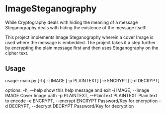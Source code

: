 # ImageSteganography

While Cryptography deals with hiding the meaning of a message
Steganography deals with hiding the existence of the message itself!

This project implements Image Steganography wherein a cover Image is used where the message is embedded.
The project takes it a step further by encrypting the plain message first and then uses Steganography on the cipher text.

## Usage
usage: main.py [-h] -i IMAGE [-p PLAINTEXT] [-e ENCRYPT] [-d DECRYPT]

options:
  -h, --help            show this help message and exit
  -i IMAGE, --Image IMAGE
                        Cover Image path
  -p PLAINTEXT, --PlainText PLAINTEXT
                        Plain text to encode
  -e ENCRYPT, --encrypt ENCRYPT
                        Password/Key for encryption
  -d DECRYPT, --decrypt DECRYPT
                        Password/Key for decryption
